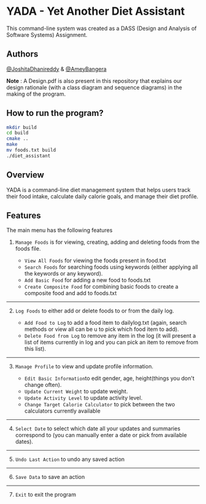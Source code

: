 # YADA - Yet Another Diet Assistant

This command-line system was created as a DASS (Design and Analysis of Software Systems) Assignment.

## Authors 
[@JoshitaDhanireddy](https://github.com/JoshitaDhanireddy) & [@AmeyBangera](https://github.com/AmeyBangera)

**Note** : A Design.pdf is also present in this repository that explains our design rationale (with a class diagram and sequence diagrams) in the making of the program.

## How to run the program?
```bash 
mkdir build
cd build
cmake ..
make
mv foods.txt build
./diet_assistant
```

## Overview
YADA is a command-line diet management system that helps users track their food intake, calculate daily calorie goals, and manage their diet profile. 

## Features
The main menu has the following features
1. `Manage Foods` is for viewing, creating, adding and deleting foods from the foods file.
    
    - `View All Foods` for viewing the foods present in food.txt
    - `Search Foods` for searching foods using keywords (either applying all the keywords or any keyword). 
    - `Add Basic Food` for adding a new food to foods.txt
    - `Create Composite Food` for combining basic foods to create a composite food and add to foods.txt
---
2. `Log Foods` to either add or delete foods to or from the daily log.

    - `Add Food to Log` to add a food item to dailylog.txt (again, search methods or view all can be u to pick which food item to add).
    - `Delete Food from Log` to remove any item in the log (it will present a list of items currently in log and you can pick an item to remove from this list).
---
3. `Manage Profile` to view and update profile information.

    - `Edit Basic Information`to edit gender, age, height(things you don't change often).
    - `Update Current Weight` to update weight.
    - `Update Activity Level` to update activity level.
    - `Change Target Calorie Calculator` to pick between the two calculators currently available
---
4. `Select Date` to select which date all your updates and summaries correspond to (you can manually enter a date or pick from available dates).
---
5. `Undo Last Action` to undo any saved action 
---
6. `Save Data` to save an action
---
7. `Exit` to exit the program
